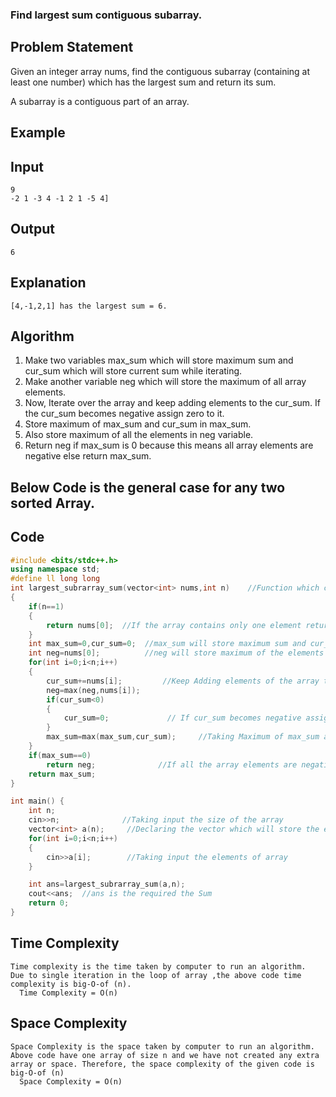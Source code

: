 ### Find largest sum contiguous subarray.
## Problem Statement

Given an integer array nums, find the contiguous subarray (containing at least one number) which has the largest sum and return its sum.

A subarray is a contiguous part of an array.

 ## Example
 ## Input
```
9
-2 1 -3 4 -1 2 1 -5 4]
```
## Output
```
6
```
## Explanation
```
[4,-1,2,1] has the largest sum = 6.
```
## Algorithm
1. Make two variables max_sum which will store maximum sum and cur_sum which will store current sum while iterating.
2. Make another variable neg which will store the maximum of all array elements.
3. Now, Iterate over the array and keep adding elements to the cur_sum. If the cur_sum becomes negative assign zero to it.
4. Store maximum of max_sum and cur_sum in max_sum.
5. Also store maximum of all the elements in neg variable.
6. Return neg if max_sum is 0 because this means all array elements are negative else return max_sum.

## Below Code is the general case for any two sorted Array.


## Code
```C++
#include <bits/stdc++.h>
using namespace std;
#define ll long long  
int largest_subrarray_sum(vector<int> nums,int n)    //Function which calculate the Maximum Subarray
{
    if(n==1)
    {
        return nums[0];  //If the array contains only one element return that element
    }
    int max_sum=0,cur_sum=0;  //max_sum will store maximum sum and cur_sum will store current sum
    int neg=nums[0];          //neg will store maximum of the elements of the array
    for(int i=0;i<n;i++)
    {
        cur_sum+=nums[i];         //Keep Adding elements of the array to the cur_sum
        neg=max(neg,nums[i]);
        if(cur_sum<0)
        {
            cur_sum=0;             // If cur_sum becomes negative assign it to zero because negative is not needed
        }
        max_sum=max(max_sum,cur_sum);     //Taking Maximum of max_sum and cur_sum
    } 
    if(max_sum==0)
        return neg;              //If all the array elements are negative the return the maximum element
    return max_sum;
}

int main() {
    int n; 
    cin>>n;              //Taking input the size of the array
    vector<int> a(n);     //Declaring the vector which will store the elements
    for(int i=0;i<n;i++)
    {
        cin>>a[i];        //Taking input the elements of array
    }

    int ans=largest_subrarray_sum(a,n);       
    cout<<ans;  //ans is the required the Sum
    return 0;
}

```

## Time Complexity
```
Time complexity is the time taken by computer to run an algorithm.
Due to single iteration in the loop of array ,the above code time complexity is big-O-of (n).
  Time Complexity = O(n)
``` 
## Space Complexity 
```
Space Complexity is the space taken by computer to run an algorithm.
Above code have one array of size n and we have not created any extra array or space. Therefore, the space complexity of the given code is big-O-of (n)
  Space Complexity = O(n)
  ```
